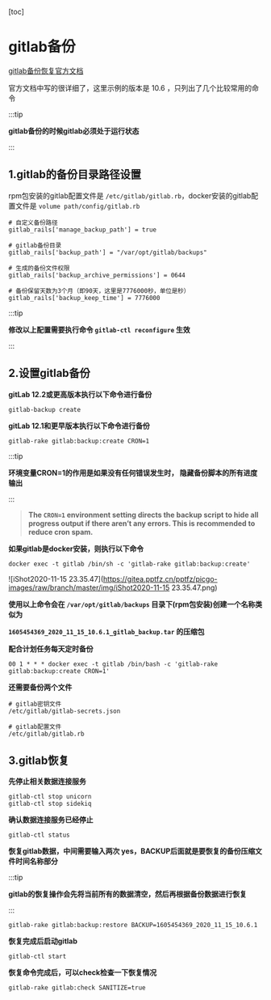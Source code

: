 [toc]



# gitlab备份

[gitlab备份恢复官方文档](https://docs.gitlab.com/ee/raketasks/backup_restore.html)

官方文档中写的很详细了，这里示例的版本是 10.6 ，只列出了几个比较常用的命令

:::tip

**gitlab备份的时候gitlab必须处于运行状态**

:::

## 1.gitlab的备份目录路径设置

rpm包安装的gitlab配置文件是 `/etc/gitlab/gitlab.rb`，docker安装的gitlab配置文件是 `volume path/config/gitlab.rb`

```shell
# 自定义备份路径
gitlab_rails['manage_backup_path'] = true

# gitlab备份目录
gitlab_rails['backup_path'] = "/var/opt/gitlab/backups"  

# 生成的备份文件权限
gitlab_rails['backup_archive_permissions'] = 0644  

# 备份保留天数为3个月（即90天，这里是7776000秒，单位是秒）
gitlab_rails['backup_keep_time'] = 7776000              
```

:::tip

**修改以上配置需要执行命令 `gitlab-ctl reconfigure` 生效**

:::

## 2.设置gitlab备份

**gitLab 12.2或更高版本执行以下命令进行备份**

```shell
gitlab-backup create
```



**gitLab 12.1和更早版本执行以下命令进行备份**

```shell
gitlab-rake gitlab:backup:create CRON=1
```

:::tip

**环境变量CRON=1的作用是如果没有任何错误发生时， 隐藏备份脚本的所有进度输出**

:::

> **The `CRON=1` environment setting directs the backup script to hide all progress output if there aren’t any errors. This is recommended to reduce cron spam.**



**如果gitlab是docker安装，则执行以下命令**

```shell
docker exec -t gitlab /bin/sh -c 'gitlab-rake gitlab:backup:create'
```

![iShot2020-11-15 23.35.47](https://gitea.pptfz.cn/pptfz/picgo-images/raw/branch/master/img/iShot2020-11-15 23.35.47.png)



**使用以上命令会在 `/var/opt/gitlab/backups` 目录下(rpm包安装)创建一个名称类似为** 

**`1605454369_2020_11_15_10.6.1_gitlab_backup.tar` 的压缩包**



**配合计划任务每天定时备份**

```shell
00 1 * * * docker exec -t gitlab /bin/bash -c 'gitlab-rake gitlab:backup:create CRON=1'
```



**还需要备份两个文件**

```shell
# gitlab密钥文件
/etc/gitlab/gitlab-secrets.json

# gitlab配置文件
/etc/gitlab/gitlab.rb
```



## 3.gitlab恢复

**先停止相关数据连接服务**

```
gitlab-ctl stop unicorn
gitlab-ctl stop sidekiq
```



**确认数据连接服务已经停止**

```
gitlab-ctl status
```



**恢复gitlab数据，中间需要输入两次 yes，BACKUP后面就是要恢复的备份压缩文件时间名称部分**

:::tip

**gitlab的恢复操作会先将当前所有的数据清空，然后再根据备份数据进行恢复**

:::

```shell
gitlab-rake gitlab:backup:restore BACKUP=1605454369_2020_11_15_10.6.1
```



**恢复完成后启动gitlab**

```shell
gitlab-ctl start
```



**恢复命令完成后，可以check检查一下恢复情况**

```
gitlab-rake gitlab:check SANITIZE=true
```

